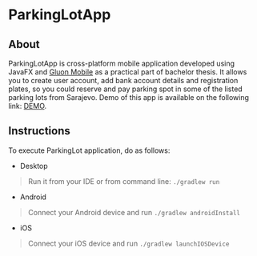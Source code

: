 # ParkingLotApp

About
-----------------
ParkingLotApp is cross-platform mobile application developed using JavaFX and [Gluon Mobile](https://docs.gluonhq.com/charm/6.0.5/) as a practical part of bachelor thesis. It allows you to create user account, add bank account details and registration plates, so you could reserve and pay parking spot in some of the listed parking lots from Sarajevo. 
Demo of this app is available on the following link: [DEMO](https://drive.google.com/file/d/1aWwGC0nP0fQFm9mf1rS3rPl34WV7T5kB/view?usp=sharing).

Instructions
-----------------
To execute ParkingLot application, do as follows:

* Desktop
> Run it from your IDE or from command line: `./gradlew run`
* Android
> Connect your Android device and run `./gradlew androidInstall`
* iOS
> Connect your iOS device and run `./gradlew launchIOSDevice`
